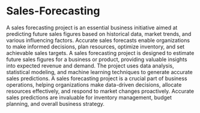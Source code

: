 # Sales-Forecasting
A sales forecasting project is an essential business initiative aimed at predicting future sales figures based on historical data, market trends, and various influencing factors. Accurate sales forecasts enable organizations to make informed decisions, plan resources, optimize inventory, and set achievable sales targets.
A sales forecasting project is designed to estimate future sales figures for a business or product, providing valuable insights into expected revenue and demand. The project uses data analysis, statistical modeling, and machine learning techniques to generate accurate sales predictions.
A sales forecasting project is a crucial part of business operations, helping organizations make data-driven decisions, allocate resources effectively, and respond to market changes proactively. Accurate sales predictions are invaluable for inventory management, budget planning, and overall business strategy.
